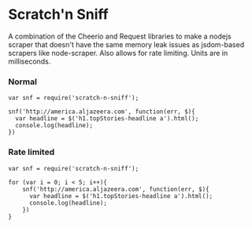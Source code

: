 # Scratch'n Sniff

A combination of the Cheerio and Request libraries to make a nodejs scraper that doesn't have the same memory leak issues as jsdom-based scrapers like node-scraper. Also allows for rate limiting. Units are in milliseconds.

### Normal 
````
var snf = require('scratch-n-sniff');

snf('http://america.aljazeera.com', function(err, $){
  var headline = $('h1.topStories-headline a').html();
  console.log(headline);
})

````

### Rate limited
````
var snf = require('scratch-n-sniff');

for (var i = 0; i < 5; i++){
	snf('http://america.aljazeera.com', function(err, $){
	  var headline = $('h1.topStories-headline a').html();
	  console.log(headline);
	})
}
